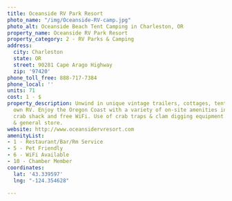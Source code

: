 ```yaml
---
title: Oceanside RV Park Resort
photo_name: "/img/Oceanside-RV-camp.jpg"
photo_alt: Oceanside Beach Tent Camping in Charleston, OR
property_name: Oceanside RV Park Resort
property_category: 2 - RV Parks & Camping
address:
  city: Charleston
  state: OR
  street: 90281 Cape Arago Highway
  zip: '97420'
phone_toll_free: 888-717-7384
phone_local: ''
units: 71
cost: 1 - $
property_description: Unwind in unique vintage trailers, cottages, tents, or your
  own RV. Enjoy the Oregon Coast with a variety of on-site amenities including a convenient
  crab shack and free WiFi. Use of crab traps & clam digging equipment. Beach access
  & general store.
website: http://www.oceansidervresort.com
amenityList:
- 1 - Restaurant/Bar/Rm Service
- 5 - Pet Friendly
- 6 - WiFi Available
- 10 - Chamber Member
coordinates:
  lat: '43.339597'
  lng: "-124.354628"

---
```

